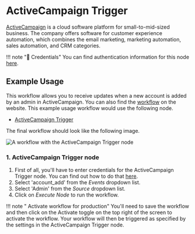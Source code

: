 # ActiveCampaign Trigger

[ActiveCampaign](https://www.activecampaign.com/) is a cloud software platform for small-to-mid-sized business. The company offers software for customer experience automation, which combines the email marketing, marketing automation, sales automation, and CRM categories.

!!! note "🔑 Credentials"
    You can find authentication information for this node [here](/workflow/integrations/credentials/activeCampaign/).



## Example Usage

This workflow allows you to receive updates when a new account is added by an admin in ActiveCampaign. You can also find the [workflow](https://WF².io/workflows/488) on the website. This example usage workflow would use the following node.
- [ActiveCampaign Trigger]()

The final workflow should look like the following image.

![A workflow with the ActiveCampaign Trigger node](/_images/integrations/trigger-nodes/activecampaigntrigger/workflow.png)


### 1. ActiveCampaign Trigger node

1. First of all, you'll have to enter credentials for the ActiveCampaign Trigger node. You can find out how to do that [here](/workflow/integrations/credentials/activeCampaign/).
2. Select 'account_add' from the *Events* dropdown list.
3. Select 'Admin' from the *Source* dropdown list.
4. Click on *Execute Node* to run the workflow.

!!! note " Activate workflow for production"
    You'll need to save the workflow and then click on the Activate toggle on the top right of the screen to activate the workflow. Your workflow will then be triggered as specified by the settings in the ActiveCampaign Trigger node.

